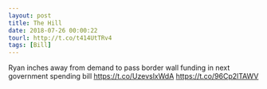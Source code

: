 ```yaml
---
layout: post
title: The Hill
date: 2018-07-26 00:00:22
tourl: http://t.co/t414UtTRv4
tags: [Bill]
---
```

Ryan inches away from demand to pass border wall funding in next government spending bill https://t.co/UzevslxWdA https://t.co/96Cp2lTAWV